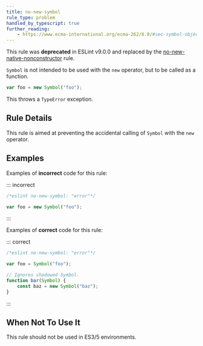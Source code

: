 ```yaml
---
title: no-new-symbol
rule_type: problem
handled_by_typescript: true
further_reading:
    - https://www.ecma-international.org/ecma-262/6.0/#sec-symbol-objects
---
```


This rule was **deprecated** in ESLint v9.0.0 and replaced by the [no-new-native-nonconstructor](no-new-native-nonconstructor) rule.

`Symbol` is not intended to be used with the `new` operator, but to be called as a function.

```js
var foo = new Symbol("foo");
```

This throws a `TypeError` exception.

## Rule Details

This rule is aimed at preventing the accidental calling of `Symbol` with the `new` operator.

## Examples

Examples of **incorrect** code for this rule:

::: incorrect

```js
/*eslint no-new-symbol: "error"*/

var foo = new Symbol("foo");
```

:::

Examples of **correct** code for this rule:

::: correct

```js
/*eslint no-new-symbol: "error"*/

var foo = Symbol("foo");

// Ignores shadowed Symbol.
function bar(Symbol) {
    const baz = new Symbol("baz");
}
```

:::

## When Not To Use It

This rule should not be used in ES3/5 environments.
